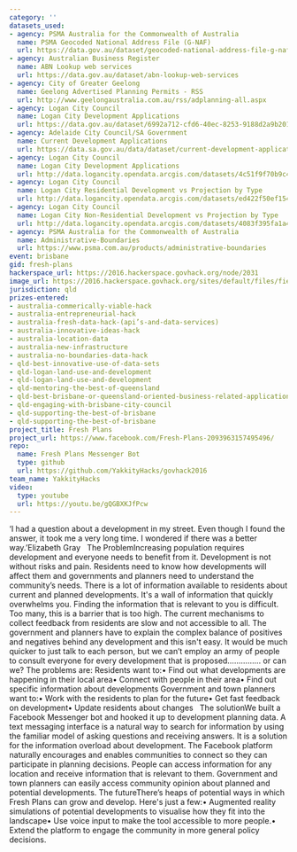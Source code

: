 ```yaml
---
category: ''
datasets_used:
- agency: PSMA Australia for the Commonwealth of Australia
  name: PSMA Geocoded National Address File (G-NAF)
  url: https://data.gov.au/dataset/geocoded-national-address-file-g-naf
- agency: Australian Business Register
  name: ABN Lookup web services
  url: https://data.gov.au/dataset/abn-lookup-web-services
- agency: City of Greater Geelong
  name: Geelong Advertised Planning Permits - RSS
  url: http://www.geelongaustralia.com.au/rss/adplanning-all.aspx
- agency: Logan City Council
  name: Logan City Development Applications
  url: https://data.gov.au/dataset/6992a712-cfd6-40ec-8253-9188d2a9b201
- agency: Adelaide City Council/SA Government
  name: Current Development Applications
  url: https://data.sa.gov.au/data/dataset/current-development-applications/resource/146dfdd2-0960-412d-8c6e-a0a96381b8ad#
- agency: Logan City Council
  name: Logan City Development Applications
  url: http://data.logancity.opendata.arcgis.com/datasets/4c51f9f70b9c4a70a2b5108c44957244_0
- agency: Logan City Council
  name: Logan City Residential Development vs Projection by Type
  url: http://data.logancity.opendata.arcgis.com/datasets/ed422f50ef1544238cefac05c6ce3caf_0
- agency: Logan City Council
  name: Logan City Non-Residential Development vs Projection by Type
  url: http://data.logancity.opendata.arcgis.com/datasets/4083f395fa1a42d98875b8d25f9ec99d_0
- agency: PSMA Australia for the Commonwealth of Australia
  name: Administrative-Boundaries
  url: https://www.psma.com.au/products/administrative-boundaries
event: brisbane
gid: fresh-plans
hackerspace_url: https://2016.hackerspace.govhack.org/node/2031
image_url: https://2016.hackerspace.govhack.org/sites/default/files/field/image/fresh_plans_logo_1_720.jpg
jurisdiction: qld
prizes-entered:
- australia-commerically-viable-hack
- australia-entrepreneurial-hack
- australia-fresh-data-hack-(api’s-and-data-services)
- australia-innovative-ideas-hack
- australia-location-data
- australia-new-infrastructure
- australia-no-boundaries-data-hack
- qld-best-innovative-use-of-data-sets
- qld-logan-land-use-and-development
- qld-logan-land-use-and-development
- qld-mentoring-the-best-of-queensland
- qld-best-brisbane-or-queensland-oriented-business-related-application
- qld-engaging-with-brisbane-city-council
- qld-supporting-the-best-of-brisbane
- qld-supporting-the-best-of-brisbane
project_title: Fresh Plans
project_url: https://www.facebook.com/Fresh-Plans-2093963157495496/
repo:
  name: Fresh Plans Messenger Bot
  type: github
  url: https://github.com/YakkityHacks/govhack2016
team_name: YakkityHacks
video:
  type: youtube
  url: https://youtu.be/gQGBXKJfPcw
---
```


‘I had a question about a development in my street. Even though I found the answer, it took me a very long time. I wondered if there was a better way.’Elizabeth Gray
 
The ProblemIncreasing population requires development and everyone needs to benefit from it. Development is not without risks and pain. Residents need to know how developments will affect them and governments and planners need to understand the community’s needs.
There is a lot of information available to residents about current and planned developments. It's a wall of information that quickly overwhelms you. Finding the information that is relevant to you is difficult. Too many, this is a barrier that is too high.
The current mechanisms to collect feedback from residents are slow and not accessible to all. The government and planners have to explain the complex balance of positives and negatives behind any development and this isn't easy. It would be much quicker to just talk to each person, but we can’t employ an army of people to consult everyone for every development that is proposed…………… or can we?
The problems are:
Residents want to:• Find out what developments are happening in their local area• Connect with people in their area• Find out specific information about developments
Government and town planners want to:• Work with the residents to plan for the future• Get fast feedback on development• Update residents about changes
 
The solutionWe built a Facebook Messenger bot and hooked it up to development planning data. A text messaging interface is a natural way to search for information by using the familiar model of asking questions and receiving answers. It is a solution for the information overload about development. The Facebook platform naturally encourages and enables communities to connect so they can participate in planning decisions.
People can access information for any location and receive information that is relevant to them. Government and town planners can easily access community opinion about planned and potential developments.
The futureThere’s heaps of potential ways in which Fresh Plans can grow and develop. Here's just a few:• Augmented reality simulations of potential developments to visualise how they fit into the landscape• Use voice input to make the tool accessible to more people.• Extend the platform to engage the community in more general policy decisions.